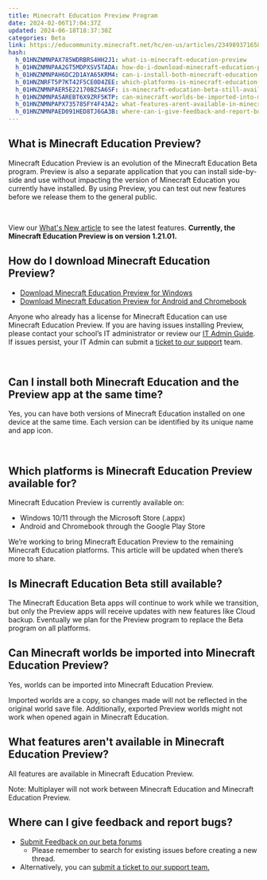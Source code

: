 ```yaml
---
title: Minecraft Education Preview Program
date: 2024-02-06T17:04:37Z
updated: 2024-06-18T18:37:30Z
categories: Beta
link: https://educommunity.minecraft.net/hc/en-us/articles/23498937165844-Minecraft-Education-Preview-Program
hash:
  h_01HNZNMNPAX785WDRBRS4HH2J1: what-is-minecraft-education-preview
  h_01HNZNMNPAA2GT5MDPXSV5TADA: how-do-i-download-minecraft-education-preview
  h_01HNZNMNPAH6DC2D1AYA65KRM4: can-i-install-both-minecraft-education-and-the-preview-app-at-the-same-time
  h_01HNZNRFT5P7KT42F5CE0D4ZEE: which-platforms-is-minecraft-education-preview-available-for
  h_01HNZNMNPAER5E22170BZSA6SF: is-minecraft-education-beta-still-available
  h_01HNZNMNPA5AREBT6X9ZRF5KTP: can-minecraft-worlds-be-imported-into-minecraft-education-preview
  h_01HNZNMNPAPX735785FY4F43A2: what-features-arent-available-in-minecraft-education-preview
  h_01HNZNMNPAED091HED8TJ6GA3B: where-can-i-give-feedback-and-report-bugs
---
```


## What is Minecraft Education Preview?

Minecraft Education Preview is an evolution of the Minecraft Education Beta program. Preview is also a separate application that you can install side-by-side and use without impacting the version of Minecraft Education you currently have installed. By using Preview, you can test out new features before we release them to the general public.

 

View our [What's New article](https://aka.ms/mewhatsnewpreview) to see the latest features. **Currently, the Minecraft Education Preview is on version 1.21.01.**  
  

## How do I download Minecraft Education Preview?

- [Download Minecraft Education Preview for Windows](https://aka.ms/downloadme-winStorePreview)
- [Download Minecraft Education Preview for Android and Chromebook](https://aka.ms/downloadme-chromebookPreview)  

Anyone who already has a license for Minecraft Education can use Minecraft Education Preview. If you are having issues installing Preview, please contact your school’s IT administrator or review our [IT Admin Guide](../Administration-and-License-Management/FAQ-IT-Admin-Guide.md). If issues persist, your IT Admin can submit a [ticket to our support](https://aka.ms/MEE_New_Request) team.

 

## Can I install both Minecraft Education and the Preview app at the same time?

Yes, you can have both versions of Minecraft Education installed on one device at the same time. Each version can be identified by its unique name and app icon.

 

## Which platforms is Minecraft Education Preview available for?

Minecraft Education Preview is currently available on:

- Windows 10/11 through the Microsoft Store (.appx)
- Android and Chromebook through the Google Play Store

We’re working to bring Minecraft Education Preview to the remaining Minecraft Education platforms. This article will be updated when there’s more to share.  
  

## Is Minecraft Education Beta still available?

The Minecraft Education Beta apps will continue to work while we transition, but only the Preview apps will receive updates with new features like Cloud backup. Eventually we plan for the Preview program to replace the Beta program on all platforms.  
  

## Can Minecraft worlds be imported into Minecraft Education Preview?

Yes, worlds can be imported into Minecraft Education Preview.

Imported worlds are a copy, so changes made will not be reflected in the original world save file. Additionally, exported Preview worlds might not work when opened again in Minecraft Education.  
  

## What features aren't available in Minecraft Education Preview?

All features are available in Minecraft Education Preview.

Note: Multiplayer will not work between Minecraft Education and Minecraft Education Preview.  
  

## Where can I give feedback and report bugs?

- [Submit Feedback on our beta forums](https://aka.ms/MEEPreviewFeedback)
  - Please remember to search for existing issues before creating a new thread. 
- Alternatively, you can [submit a ticket to our support team.](https://aka.ms/MEE_New_Request)
